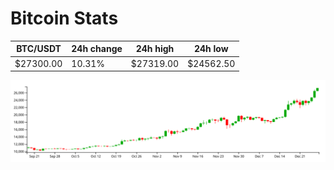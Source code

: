 # Bitcoin Stats

BTC/USDT|24h change|24h high|24h low|
|---|---|---|---|
|$27300.00|10.31%|$27319.00|$24562.50|

<img src="./chart.svg">
